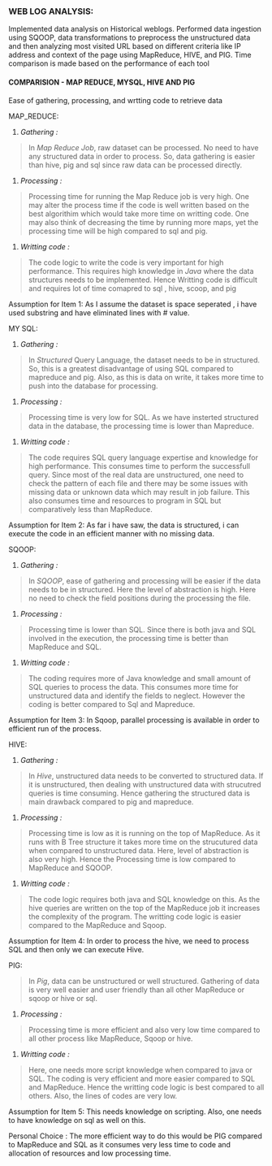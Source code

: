 
### WEB LOG ANALYSIS:

Implemented data analysis on Historical weblogs. Performed data ingestion using SQOOP, data transformations to preprocess the unstructured data and then analyzing most visited URL based on different criteria like IP address and context of the page using MapReduce, HIVE, and PIG. Time comparison is made based on the performance of each tool

#### COMPARISION - MAP REDUCE, MYSQL, HIVE AND PIG

Ease of gathering, processing, and wrtting code to retrieve data

MAP_REDUCE:

1. _Gathering :_ 

> In _Map Reduce Job_, raw dataset can be processed. No need to have any structured data in order to process. So, data gathering is easier than hive, pig and sql since raw data can be processed directly.

1. _Processing :_

> Processing time for running the Map Reduce job is very high. One may alter the process time if the code is well written based on the best algorithim which would take more time on writting code. One may also think of decreasing the time by running  more maps, yet the processing time will be high compared to sql and pig.

1. _Writting code :_

> The code logic to write the code is very important for high performance. This requires high knowledge in _Java_ where the data structures needs to be implemented. Hence Writting code is difficult and requires lot of time comapred to sql , hive, scoop, and pig

Assumption for Item 1: As I assume the dataset is space seperated , i have used substring  and have eliminated lines with # value.

MY SQL:

1. _Gathering :_ 

> In _Structured_ Query Language, the dataset needs to be in structured. So, this is a greatest disadvantage of using SQL compared to mapreduce and pig. Also, as this is data on write, it takes more time to push into the database for processing. 

1. _Processing :_

> Processing time is very low for SQL. As we have insterted structured data in the database, the processing time is lower than Mapreduce. 

1. _Writting code :_

> The code requires SQL query language expertise and knowledge for high performance. This consumes time to perform the successfull query. Since most of the real data are unstructured, one need to check the pattern of each file and there may be some issues with missing data or unknown data which may result in job failure. This also consumes time and resources to program in SQL but comparatively less than MapReduce.

Assumption for Item 2: As far i have saw, the data is structured, i can execute the code in an efficient manner with no missing data.

SQOOP:


1. _Gathering :_ 

> In _SQOOP_, ease of gathering and processing will be easier if the data needs to be in structured. Here the level of abstraction is high. Here no need to check the field positions during the processing the file. 

1. _Processing :_

> Processing time is lower than SQL. Since there is both java and SQL involved in the execution, the processing time is better than MapReduce and SQL.

1. _Writting code :_

> The coding requires more of Java knowledge and small amount of SQL queries to process the data. This consumes more time for unstructured data and identify the fields to neglect. However the coding is better compared to Sql and Mapreduce.

Assumption for Item 3: In Sqoop, parallel processing is available in order to efficient run of the process.


HIVE:


1. _Gathering :_ 

> In _Hive_, unstructured data needs to be converted to structured data. If it is unstructured, then dealing with unstructured data with strucutred queries is time consuming. Hence gathering the structured data is main drawback compared to pig and mapreduce.

1. _Processing :_

>  Processing time is low as it is running on the top of MapReduce. As it runs with B Tree structure it takes more time on the strucutured data when compared to unstructured data. Here, level of abstraction is also very high. Hence the Processing time is low compared to MapReduce and SQOOP.

1. _Writting code :_

>  The code logic requires both java and SQL knowledge on this. As the hive queries are written on the top of the MapReduce job it increases the complexity of the program. The writting code logic is easier compared to the MapReduce and Sqoop.

Assumption for Item 4: In order to process the hive, we need to process SQL and then only we can execute Hive.

PIG:


> In _Pig_, data can be unstructured or well structured. Gathering of data is very well easier and user friendly than all other MapReduce or sqoop or hive or sql.

1. _Processing :_

> Processing time is more efficient and also very low time compared to all other process like MapReduce, Sqoop or hive.

1. _Writting code :_

> Here, one needs more script knowledge when compared to java or SQL. The coding is very efficient and more easier compared to SQL and MapReduce. Hence the writting code logic is best compared to all others. Also, the lines of codes are very low.

Assumption for Item 5: This needs knowledge on scripting. Also, one needs to have knowledge on sql as well on this. 

Personal Choice : The more efficient way to do this would be PIG compared to MapReduce and SQL as it consumes very less time to code and allocation of resources and low processing time.  



